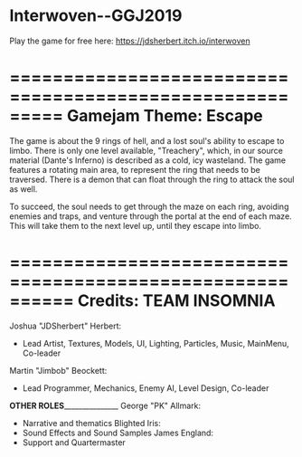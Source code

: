 # Interwoven--GGJ2019
Play the game for free here: https://jdsherbert.itch.io/interwoven

=========================================================
Gamejam Theme: Escape
=========================================================
The game is about the 9 rings of hell, and a lost soul's ability to escape to limbo.
There is only one level available, "Treachery", which, in our source material (Dante's Inferno) is described as a cold, icy wasteland. The game features a rotating main area, to represent the ring that needs to be traversed. There is a demon that can float through the ring to attack the soul as well.

To succeed, the soul needs to get through the maze on each ring, avoiding enemies and traps, and venture through the portal at the end of each maze. This will take them to the next level up, until they escape into limbo.

==========================================================
Credits: TEAM INSOMNIA
==========================================================
Joshua "JDSherbert" Herbert:
 - Lead Artist, Textures, Models, UI, Lighting, Particles, Music, MainMenu, Co-leader

Martin "Jimbob" Beockett:
- Lead Programmer, Mechanics, Enemy AI, Level Design, Co-leader

__________________________OTHER ROLES_________________________________________
George "PK" Allmark:
 - Narrative and thematics
Blighted Iris:
 - Sound Effects and Sound Samples
James England:
 - Support and Quartermaster
